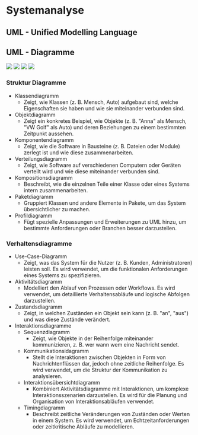 # Systemanalyse

## UML - Unified Modelling Language

## UML - Diagramme
[<img src="./img/UML_Notation-1.png">](./img/UML_Notation-1.png)
[<img src="./img/UML_Notation-2.png">](./img/UML_Notation-2.png)
[<img src="./img/UML_Notation-3.png">](./img/UML_Notation-3.png)
[<img src="./img/UML_Notation-4.png">](./img/UML_Notation-4.png)
### Struktur Diagramme
- Klassendiagramm
    - Zeigt, wie Klassen (z. B. Mensch, Auto) aufgebaut sind, welche Eigenschaften sie haben und wie sie miteinander verbunden sind.
- Objektdiagramm
    - Zeigt ein konkretes Beispiel, wie Objekte (z. B. "Anna" als Mensch, "VW Golf" als Auto) und deren Beziehungen zu einem bestimmten Zeitpunkt aussehen.
- Komponentendiagramm
    - Zeigt, wie die Software in Bausteine (z. B. Dateien oder Module) zerlegt ist und wie diese zusammenarbeiten.
- Verteilungsdiagramm
    - Zeigt, wie Software auf verschiedenen Computern oder Geräten verteilt wird und wie diese miteinander verbunden sind.
- Kompositionsdiagramm
    - Beschreibt, wie die einzelnen Teile einer Klasse oder eines Systems intern zusammenarbeiten.
- Paketdiagramm
    - Gruppiert Klassen und andere Elemente in Pakete, um das System übersichtlicher zu machen.
- Profildiagramm
    - Fügt spezielle Anpassungen und Erweiterungen zu UML hinzu, um bestimmte Anforderungen oder Branchen besser darzustellen.

### Verhaltensdiagramme
- Use-Case-Diagramm
    - Zeigt, was das System für die Nutzer (z. B. Kunden, Administratoren) leisten soll. Es wird verwendet, um die funktionalen Anforderungen eines Systems zu spezifizieren.
- Aktivitätsdiagramm
    - Modelliert den Ablauf von Prozessen oder Workflows. Es wird verwendet, um detaillierte Verhaltensabläufe und logische Abfolgen darzustellen.
- Zustandsdiagramm
    - Zeigt, in welchen Zuständen ein Objekt sein kann (z. B. "an", "aus") und was diese Zustände verändert.
- Interaktionsdiagramme
    - Sequenzdiagramm
        - Zeigt, wie Objekte in der Reihenfolge miteinander kommunizieren, z. B. wer wann wem eine Nachricht sendet.
    - Kommunikationsidagramm
        - Stellt die Interaktionen zwischen Objekten in Form von Nachrichtenflüssen dar, jedoch ohne zeitliche Reihenfolge. Es wird verwendet, um die Struktur der Kommunikation zu analysieren.
    - Interaktionsübersichtdiagramm
        - Kombiniert Aktivitätsdiagramme mit Interaktionen, um komplexe Interaktionsszenarien darzustellen. Es wird für die Planung und Organisation von Interaktionsabläufen verwendet.
    - Timingdiagramm
        - Beschreibt zeitliche Veränderungen von Zuständen oder Werten in einem System. Es wird verwendet, um Echtzeitanforderungen oder zeitkritische Abläufe zu modellieren.
